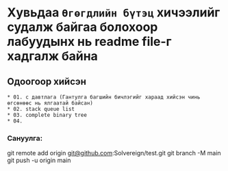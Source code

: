 # Хувьдаа `Өгөгдлийн бүтэц` хичээлийг судалж байгаа болохоор лабуудынх нь readme file-г хадгалж байна


## Одоогоор хийсэн
    * 01. c давтлага (Гантулга багшийн бичлэгийг хараад хийсэн чинь өгсөнөөс нь ялгаатай байсан)
    * 02. stack queue list
    * 03. complete binary tree
    * 04. 

### Сануулга:

git remote add origin git@github.com:Solvereign/test.git
git branch -M main
git push -u origin main


